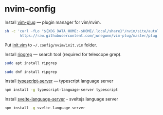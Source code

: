 # nvim-config

Install [vim-plug](https://github.com/junegunn/vim-plug) — plugin manager for vim/nvim.
```bash
sh -c 'curl -fLo "${XDG_DATA_HOME:-$HOME/.local/share}"/nvim/site/autoload/plug.vim --create-dirs \
       https://raw.githubusercontent.com/junegunn/vim-plug/master/plug.vim'
```

Put [init.vim](init.vim) to `~/.config/nvim/init.vim` folder.

Install [ripgrep](https://github.com/BurntSushi/ripgrep) — search tool (required for telescope grep).
```bash
sudo apt install ripgrep
```
```bash
sudo dnf install ripgrep
```

Install [typescript-server](https://github.com/typescript-language-server/typescript-language-server#installing) — typescript language server
```bash
npm install -g typescript-language-server typescript
```

Install [svelte-language-server](https://www.npmjs.com/package/svelte-language-server) - sveltejs language server
```bash
npm install -g svelte-language-server
```
